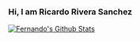 ### Hi, I am Ricardo Rivera Sanchez 
<p align="left">
  <a href="#user-30538313-pinned-items-reorder-form">
    <img align="center" src="https://github-readme-stats.vercel.app/api?username=IscRivera91&show_icons=true"  alt="Fernando's Github Stats"/>
  </a>
</p>
